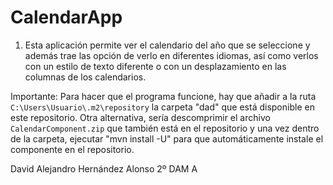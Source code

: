 # CalendarApp

1. Esta aplicación permite ver el calendario del año que se seleccione y además trae las opción de verlo en diferentes idiomas, así como verlos con un estilo de texto diferente o con un desplazamiento en las columnas de los calendarios.

Importante: Para hacer que el programa funcione, hay que añadir a la ruta `C:\Users\Usuario\.m2\repository` la carpeta "dad" que está disponible en este repositorio. Otra alternativa, sería descomprimir el archivo `CalendarComponent.zip` que también está en el repositorio y una vez dentro de la carpeta, ejecutar "mvn install -U" para que automáticamente instale el componente en el repositorio.

David Alejandro Hernández Alonso 2º DAM A
